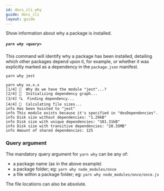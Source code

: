 ```yaml
---
id: docs_cli_why
guide: docs_cli
layout: guide
---
```


<p class="lead">Show information about why a package is installed.</p>

##### `yarn why <query>` <a class="toc" id="toc-yarn-why" href="#toc-yarn-why"></a>

This command will identify why a package has been installed, detailing which
other packages depend upon it, for example, or whether it was explicitly marked
as a dependency in the `package.json` manifest.

```sh
yarn why jest
```

```
yarn why vx.x.x
[1/4] 🤔  Why do we have the module "jest"...?
[2/4] 🚚  Initializing dependency graph...
[3/4] 🔍  Finding dependency...
[4/4] 🚡  Calculating file sizes...
info Has been hoisted to "jest"
info This module exists because it's specified in "devDependencies".
info Disk size without dependencies: "1.29kB"
info Disk size with unique dependencies: "101.31kB"
info Disk size with transitive dependencies: "20.35MB"
info Amount of shared dependencies: 125
```

### Query argument <a class="toc" id="toc-query-argument" href="#toc-query-argument"></a>

The mandatory query argument for `yarn why` can be any of:

- a package name (as in the above example)
- a package folder; eg: `yarn why node_modules/once`
- a file within a package folder; eg: `yarn why node_modules/once/once.js`

The file locations can also be absolute.
